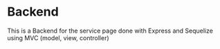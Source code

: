 # Backend 
This is a Backend for the service page done with Express and Sequelize using MVC (model, view, controller)

